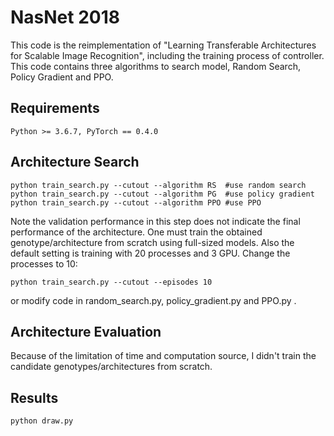 # NasNet 2018

This code is the reimplementation of "Learning Transferable Architectures for Scalable Image Recognition",
including the training process of controller. This code contains three algorithms to search model, Random Search, 
Policy Gradient and PPO. 

## Requirements
```
Python >= 3.6.7, PyTorch == 0.4.0
```  

## Architecture Search
```
python train_search.py --cutout --algorithm RS  #use random search
python train_search.py --cutout --algorithm PG  #use policy gradient
python train_search.py --cutout --algorithm PPO #use PPO
```
Note the validation performance in this step does not indicate the final performance of the architecture. One must train the obtained genotype/architecture from scratch using full-sized models.
Also the default setting is training with 20 processes and 3 GPU. Change the processes to 10:
```
python train_search.py --cutout --episodes 10
```
or modify code in random_search.py, policy_gradient.py and PPO.py .

## Architecture Evaluation
Because of the limitation of time and computation source, I didn't train the candidate genotypes/architectures from scratch.

## Results
```
python draw.py
```